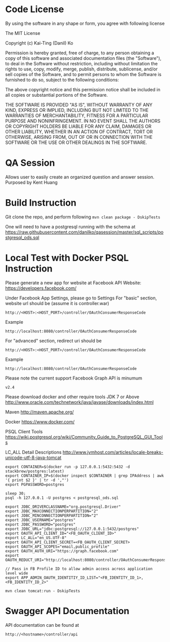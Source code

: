 Code License
===============
By using the software in any shape or form, you agree with following license

The MIT License

Copyright (c) Kai-Ting (Danil) Ko

Permission is hereby granted, free of charge, to any person obtaining a copy
of this software and associated documentation files (the "Software"), to deal
in the Software without restriction, including without limitation the rights
to use, copy, modify, merge, publish, distribute, sublicense, and/or sell
copies of the Software, and to permit persons to whom the Software is
furnished to do so, subject to the following conditions:

The above copyright notice and this permission notice shall be included in
all copies or substantial portions of the Software.

THE SOFTWARE IS PROVIDED "AS IS", WITHOUT WARRANTY OF ANY KIND, EXPRESS OR
IMPLIED, INCLUDING BUT NOT LIMITED TO THE WARRANTIES OF MERCHANTABILITY,
FITNESS FOR A PARTICULAR PURPOSE AND NONINFRINGEMENT. IN NO EVENT SHALL THE
AUTHORS OR COPYRIGHT HOLDERS BE LIABLE FOR ANY CLAIM, DAMAGES OR OTHER
LIABILITY, WHETHER IN AN ACTION OF CONTRACT, TORT OR OTHERWISE, ARISING FROM,
OUT OF OR IN CONNECTION WITH THE SOFTWARE OR THE USE OR OTHER DEALINGS IN
THE SOFTWARE.


QA Session
===============
Allows user to easily create an organized question and answer session.
Purposed by Kent Huang

Build Instruction
===============
Git clone the repo, and perform following
`mvn clean package - DskipTests`

One will need to have a postgresql running with the schema at
https://raw.githubusercontent.com/danilko/qasession/master/sql_scripts/postgresql_ods.sql


Local Test with Docker PSQL Instruction
===============

Please generate a new app for website at Facebook API Website:
https://developers.facebook.com/

Under Facebook App Settings, please go to Settings
For "basic" section, website url should be (assume it is controller.war)
```
http://<HOST>:<HOST_PORT>/controller/OAuthConsumerResponseCode
```
Example
```
http://localhost:8080/controller/OAuthConsumerResponseCode
```

For "advanced" section, redirect uri should be 
```
http://<HOST>:<HOST_PORT>/controller/OAuthConsumerResponseCode
```
Example
```
http://localhost:8080/controller/OAuthConsumerResponseCode
```

Please note the current support Facebook Graph API is minumum
```
v2.4 
```

Please download docker and other require tools
JDK 7 or Above 
http://www.oracle.com/technetwork/java/javase/downloads/index.html

Maven 
http://maven.apache.org/

Docker 
https://www.docker.com/

PSQL Client Tools 
https://wiki.postgresql.org/wiki/Community_Guide_to_PostgreSQL_GUI_Tools

LC_ALL Detail Descriptions
http://www.jvmhost.com/articles/locale-breaks-unicode-utf-8-java-tomcat

```
export CONTAINER=$(docker run -p 127.0.0.1:5432:5432 -d stackbrew/postgres:latest)
export CONTAINER_IP=$(docker inspect $CONTAINER | grep IPAddress | awk '{ print $2 }' | tr -d ',"')
export PGPASSWORD=postgres

sleep 30;
psql -h 127.0.0.1 -U postgres < postgresql_ods.sql

export JDBC_DRIVERCLASSNAME="org.postgresql.Driver"
export JDBC_MAXCONNECTIONPERPARTITION="2"
export JDBC_MINCONNECTIONPERPARTITION="2"
export JDBC_USERNAME="postgres"
export JDBC_PASSWORD="postgres"
export JDBC_URL="jdbc:postgresql://127.0.0.1:5432/postgres"
export OAUTH_API_CLIENT_ID="<FB_OAUTH_CLIENT_ID>"
export LC_ALL="en_US.UTF-8"
export OAUTH_API_CLIENT_SECRET=<FB_OAUTH_CLIENT_SECRET>
export OAUTH_API_SCOPES="email,public_profile"
export OAUTH_AUTH_URI="https://graph.facebook.com"
export OAUTH_REDUCT_URI="http://localhost:8080/controller/OAuthConsumerResponseCode"

// Pass in FB Profile ID to allow admin access across application level wide
export APP_ADMIN_OAUTH_IDENTITIY_ID_LIST="<FB_IDENTITY_ID_1>,<FB_IDENTITY_ID_2>"

mvn clean tomcat:run - DskipTests
```

Swagger API Documentation
===============

API documentation can be found at
```
http://<hostname>/controller/api
```

